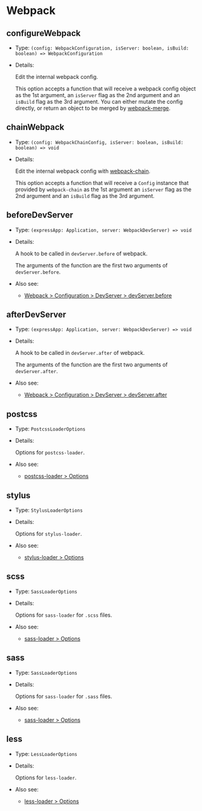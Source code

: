 # Webpack

## configureWebpack

- Type: `(config: WebpackConfiguration, isServer: boolean, isBuild: boolean) => WebpackConfiguration`

- Details:

  Edit the internal webpack config.
  
  This option accepts a function that will receive a webpack config object as the 1st argument, an `isServer` flag as the 2nd argument and an `isBuild` flag as the 3rd argument. You can either mutate the config directly, or return an object to be merged by [webpack-merge](https://github.com/survivejs/webpack-merge).

## chainWebpack

- Type: `(config: WebpackChainConfig, isServer: boolean, isBuild: boolean) => void`

- Details:

  Edit the internal webpack config with [webpack-chain](https://github.com/mozilla-neutrino/webpack-chain).

  This option accepts a function that will receive a `Config` instance that provided by `webpack-chain` as the 1st argument an `isServer` flag as the 2nd argument and an `isBuild` flag as the 3rd argument.

## beforeDevServer

- Type: `(expressApp: Application, server: WebpackDevServer) => void`

- Details:

  A hook to be called in `devServer.before` of webpack.

  The arguments of the function are the first two arguments of `devServer.before`.

- Also see:
  - [Webpack > Configuration > DevServer > devServer.before](https://webpack.js.org/configuration/dev-server/#devserverbefore)

## afterDevServer

- Type: `(expressApp: Application, server: WebpackDevServer) => void`

- Details:

  A hook to be called in `devServer.after` of webpack.

  The arguments of the function are the first two arguments of `devServer.after`.

- Also see:
  - [Webpack > Configuration > DevServer > devServer.after](https://webpack.js.org/configuration/dev-server/#devserverafter)

## postcss

- Type: `PostcssLoaderOptions`

- Details:

  Options for `postcss-loader`.

- Also see:
  - [postcss-loader > Options](https://github.com/webpack-contrib/postcss-loader#options)

## stylus

- Type: `StylusLoaderOptions`

- Details:

  Options for `stylus-loader`.

- Also see:
  - [stylus-loader > Options](https://github.com/webpack-contrib/stylus-loader#options)

## scss

- Type: `SassLoaderOptions`

- Details:

  Options for `sass-loader` for `.scss` files.

- Also see:
  - [sass-loader > Options](https://github.com/webpack-contrib/sass-loader#options)

## sass

- Type: `SassLoaderOptions`

- Details:

  Options for `sass-loader` for `.sass` files.

- Also see:
  - [sass-loader > Options](https://github.com/webpack-contrib/sass-loader#options)

## less

- Type: `LessLoaderOptions`

- Details:

  Options for `less-loader`.

- Also see:
  - [less-loader > Options](https://github.com/webpack-contrib/less-loader#options)
